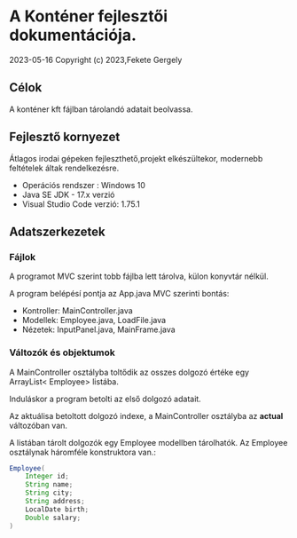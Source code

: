 # A Konténer fejlesztői dokumentációja. 

2023-05-16
Copyright (c) 2023,Fekete Gergely

## Célok


A konténer kft fájlban tárolandó adatait beolvassa.

## Fejlesztő kornyezet

Átlagos irodai gépeken fejleszthető,projekt elkészültekor, modernebb feltételek áltak rendelkezésre.

* Operációs rendszer : Windows 10
* Java SE JDK - 17.x verzió
* Visual Studio Code verzió: 1.75.1

## Adatszerkezetek

### Fájlok

A programot MVC szerint tobb fájlba lett tárolva, külon konyvtár nélkül.

A program belépésí pontja az App.java MVC szerinti bontás:

* Kontroller: MainController.java
* Modellek: Employee.java, LoadFile.java
* Nézetek: InputPanel.java, MainFrame.java

### Változók és objektumok

A MainController osztályba toltődik az osszes dolgozó értéke egy ArrayList&lt; Employee&gt; listába. 

Induláskor a program betolti az első dolgozó adatait. 

Az aktuálisa betoltott dolgozó indexe, a MainController osztályba az **actual** változóban van. 

A listában tárolt dolgozók egy Employee modellben tárolhatók. Az Employee osztálynak háromféle konstruktora van.:

```java
Employee(
    Integer id;
    String name;
    String city;
    String address;
    LocalDate birth;
    Double salary;
)
```